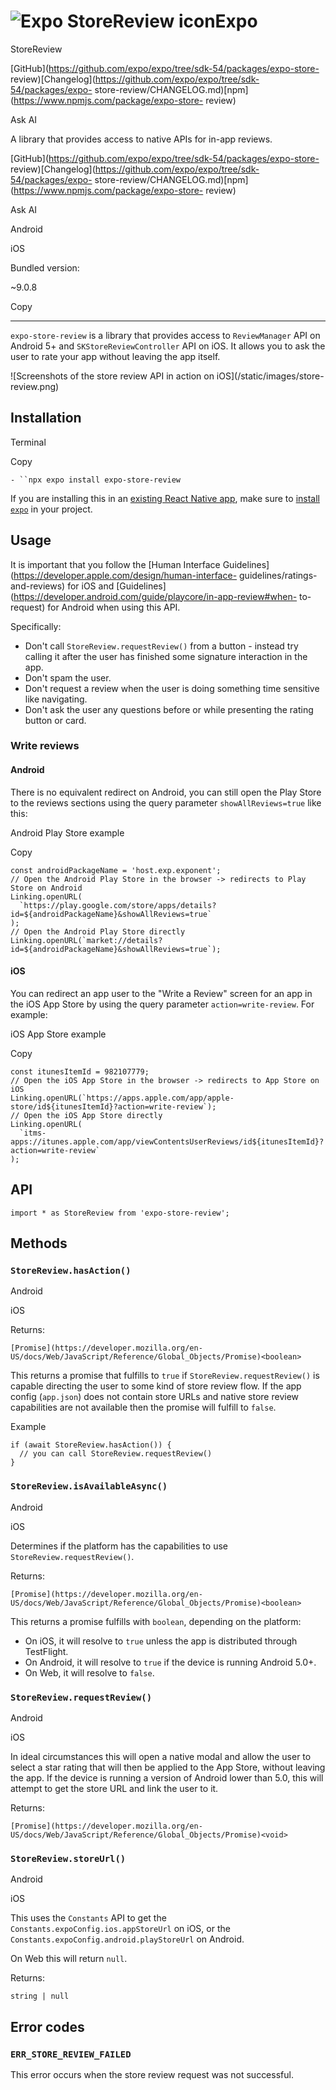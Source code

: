 # ![Expo StoreReview icon](/static/images/packages/expo-store-review.png)Expo
StoreReview

[GitHub](https://github.com/expo/expo/tree/sdk-54/packages/expo-store-
review)[Changelog](https://github.com/expo/expo/tree/sdk-54/packages/expo-
store-review/CHANGELOG.md)[npm](https://www.npmjs.com/package/expo-store-
review)

Ask AI

A library that provides access to native APIs for in-app reviews.

[GitHub](https://github.com/expo/expo/tree/sdk-54/packages/expo-store-
review)[Changelog](https://github.com/expo/expo/tree/sdk-54/packages/expo-
store-review/CHANGELOG.md)[npm](https://www.npmjs.com/package/expo-store-
review)

Ask AI

Android

iOS

Bundled version:

~9.0.8

Copy

* * *

`expo-store-review` is a library that provides access to `ReviewManager` API
on Android 5+ and `SKStoreReviewController` API on iOS. It allows you to ask
the user to rate your app without leaving the app itself.

![Screenshots of the store review API in action on iOS](/static/images/store-
review.png)

## Installation

Terminal

Copy

`- ``npx expo install expo-store-review`

If you are installing this in an [existing React Native app](/bare/overview),
make sure to [install `expo`](/bare/installing-expo-modules) in your project.

## Usage

It is important that you follow the [Human Interface
Guidelines](https://developer.apple.com/design/human-interface-
guidelines/ratings-and-reviews) for iOS and
[Guidelines](https://developer.android.com/guide/playcore/in-app-review#when-
to-request) for Android when using this API.

Specifically:

  * Don't call `StoreReview.requestReview()` from a button - instead try calling it after the user has finished some signature interaction in the app.
  * Don't spam the user.
  * Don't request a review when the user is doing something time sensitive like navigating.
  * Don't ask the user any questions before or while presenting the rating button or card.

### Write reviews

#### Android

There is no equivalent redirect on Android, you can still open the Play Store
to the reviews sections using the query parameter `showAllReviews=true` like
this:

Android Play Store example

Copy

    
    
    const androidPackageName = 'host.exp.exponent';
    // Open the Android Play Store in the browser -> redirects to Play Store on Android
    Linking.openURL(
      `https://play.google.com/store/apps/details?id=${androidPackageName}&showAllReviews=true`
    );
    // Open the Android Play Store directly
    Linking.openURL(`market://details?id=${androidPackageName}&showAllReviews=true`);
    

#### iOS

You can redirect an app user to the "Write a Review" screen for an app in the
iOS App Store by using the query parameter `action=write-review`. For example:

iOS App Store example

Copy

    
    
    const itunesItemId = 982107779;
    // Open the iOS App Store in the browser -> redirects to App Store on iOS
    Linking.openURL(`https://apps.apple.com/app/apple-store/id${itunesItemId}?action=write-review`);
    // Open the iOS App Store directly
    Linking.openURL(
      `itms-apps://itunes.apple.com/app/viewContentsUserReviews/id${itunesItemId}?action=write-review`
    );
    

## API

    
    
    import * as StoreReview from 'expo-store-review';
    

## Methods

### `StoreReview.hasAction()`

Android

iOS

Returns:

`[Promise](https://developer.mozilla.org/en-
US/docs/Web/JavaScript/Reference/Global_Objects/Promise)<boolean>`

This returns a promise that fulfills to `true` if
`StoreReview.requestReview()` is capable directing the user to some kind of
store review flow. If the app config (`app.json`) does not contain store URLs
and native store review capabilities are not available then the promise will
fulfill to `false`.

Example

    
    
    if (await StoreReview.hasAction()) {
      // you can call StoreReview.requestReview()
    }
    

### `StoreReview.isAvailableAsync()`

Android

iOS

Determines if the platform has the capabilities to use
`StoreReview.requestReview()`.

Returns:

`[Promise](https://developer.mozilla.org/en-
US/docs/Web/JavaScript/Reference/Global_Objects/Promise)<boolean>`

This returns a promise fulfills with `boolean`, depending on the platform:

  * On iOS, it will resolve to `true` unless the app is distributed through TestFlight.
  * On Android, it will resolve to `true` if the device is running Android 5.0+.
  * On Web, it will resolve to `false`.

### `StoreReview.requestReview()`

Android

iOS

In ideal circumstances this will open a native modal and allow the user to
select a star rating that will then be applied to the App Store, without
leaving the app. If the device is running a version of Android lower than 5.0,
this will attempt to get the store URL and link the user to it.

Returns:

`[Promise](https://developer.mozilla.org/en-
US/docs/Web/JavaScript/Reference/Global_Objects/Promise)<void>`

### `StoreReview.storeUrl()`

Android

iOS

This uses the `Constants` API to get the
`Constants.expoConfig.ios.appStoreUrl` on iOS, or the
`Constants.expoConfig.android.playStoreUrl` on Android.

On Web this will return `null`.

Returns:

`string | null`

## Error codes

### `ERR_STORE_REVIEW_FAILED`

This error occurs when the store review request was not successful.

